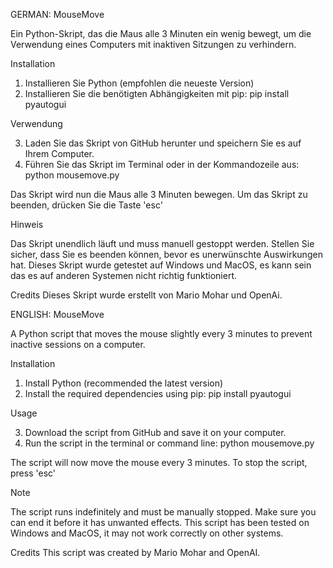 GERMAN:
MouseMove

Ein Python-Skript, das die Maus alle 3 Minuten ein wenig bewegt, um die Verwendung eines Computers mit inaktiven Sitzungen zu verhindern.

Installation

1. Installieren Sie Python (empfohlen die neueste Version)
2. Installieren Sie die benötigten Abhängigkeiten mit pip:
pip install pyautogui

Verwendung

3. Laden Sie das Skript von GitHub herunter und speichern Sie es auf Ihrem Computer.
4. Führen Sie das Skript im Terminal oder in der Kommandozeile aus:
python mousemove.py

Das Skript wird nun die Maus alle 3 Minuten bewegen. Um das Skript zu beenden, drücken Sie die Taste 'esc'

Hinweis

Das Skript unendlich läuft und muss manuell gestoppt werden. Stellen Sie sicher, dass Sie es beenden können, bevor es unerwünschte Auswirkungen hat.
Dieses Skript wurde getestet auf Windows und MacOS, es kann sein das es auf anderen Systemen nicht richtig funktioniert.

Credits
Dieses Skript wurde erstellt von Mario Mohar und OpenAi.

ENGLISH:
MouseMove

A Python script that moves the mouse slightly every 3 minutes to prevent inactive sessions on a computer.

Installation

1. Install Python (recommended the latest version)
2. Install the required dependencies using pip:
pip install pyautogui

Usage

3. Download the script from GitHub and save it on your computer.
4. Run the script in the terminal or command line:
python mousemove.py

The script will now move the mouse every 3 minutes. To stop the script, press 'esc'

Note

The script runs indefinitely and must be manually stopped. Make sure you can end it before it has unwanted effects.
This script has been tested on Windows and MacOS, it may not work correctly on other systems.

Credits
This script was created by Mario Mohar and OpenAI.
